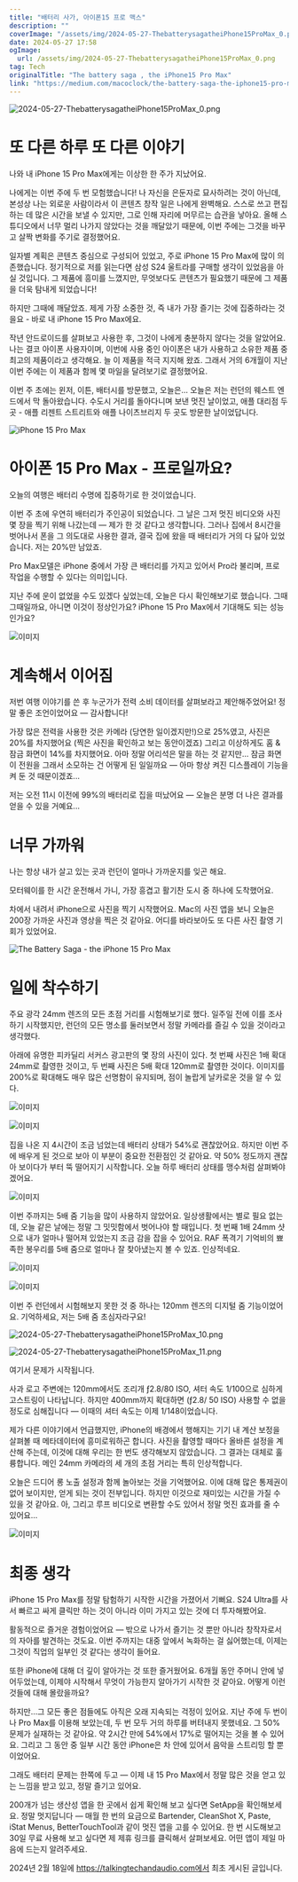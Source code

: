 ```yaml
---
title: "배터리 사가, 아이폰15 프로 맥스"
description: ""
coverImage: "/assets/img/2024-05-27-ThebatterysagatheiPhone15ProMax_0.png"
date: 2024-05-27 17:58
ogImage:
  url: /assets/img/2024-05-27-ThebatterysagatheiPhone15ProMax_0.png
tag: Tech
originalTitle: "The battery saga , the iPhone15 Pro Max"
link: "https://medium.com/macoclock/the-battery-saga-the-iphone15-pro-max-f621bb9bc8b2"
---
```


![2024-05-27-ThebatterysagatheiPhone15ProMax_0.png](/assets/img/2024-05-27-ThebatterysagatheiPhone15ProMax_0.png)

# 또 다른 하루 또 다른 이야기

나와 내 iPhone 15 Pro Max에게는 이상한 한 주가 지났어요.

나에게는 이번 주에 두 번 모험했습니다! 나 자신을 은둔자로 묘사하려는 것이 아닌데, 본성상 나는 외로운 사람이라서 이 콘텐츠 창작 일은 나에게 완벽해요. 스스로 쓰고 편집하는 데 많은 시간을 보낼 수 있지만, 그로 인해 자리에 머무르는 습관을 낳아요. 올해 스튜디오에서 너무 멀리 나가지 않았다는 것을 깨달았기 때문에, 이번 주에는 그것을 바꾸고 살짝 변화를 주기로 결정했어요.

<div class="content-ad"></div>

일자별 계획은 콘텐츠 중심으로 구성되어 있었고, 주로 iPhone 15 Pro Max에 많이 의존했습니다. 정기적으로 저를 읽는다면 삼성 S24 울트라를 구매할 생각이 있었음을 아실 것입니다. 그 제품에 흥미를 느꼈지만, 무엇보다도 콘텐츠가 필요했기 때문에 그 제품을 더욱 탐내게 되었습니다!

하지만 그때에 깨달았죠. 제게 가장 소중한 것, 즉 내가 가장 즐기는 것에 집중하라는 것을요 - 바로 내 iPhone 15 Pro Max에요.

작년 안드로이드를 살펴보고 사용한 후, 그것이 나에게 충분하지 않다는 것을 알았어요. 나는 결코 아이폰 사용자이며, 이번에 사용 중인 아이폰은 내가 사용하고 소유한 제품 중 최고의 제품이라고 생각해요. 늘 이 제품을 적극 지지해 왔죠. 그래서 거의 6개월이 지난 이번 주에는 이 제품과 함께 몇 마일을 달려보기로 결정했어요.

이번 주 초에는 윈저, 이튼, 배터시를 방문했고, 오늘은... 오늘은 저는 런던의 웨스트 엔드에서 막 돌아왔습니다. 수도시 거리를 돌아다니며 보낸 멋진 날이었고, 애플 대리점 두 곳 - 애플 리젠트 스트리트와 애플 나이츠브리지 두 곳도 방문한 날이었답니다.

<div class="content-ad"></div>

![iPhone 15 Pro Max](/assets/img/2024-05-27-ThebatterysagatheiPhone15ProMax_1.png)

# 아이폰 15 Pro Max - 프로일까요?

오늘의 여행은 배터리 수명에 집중하기로 한 것이었습니다.

이번 주 초에 우연히 배터리가 주인공이 되었습니다. 그 날은 그저 멋진 비디오와 사진 몇 장을 찍기 위해 나갔는데 — 제가 한 것 같다고 생각합니다. 그러나 집에서 8시간을 벗어나서 폰을 그 의도대로 사용한 결과, 결국 집에 왔을 때 배터리가 거의 다 닳아 있었습니다. 저는 20%만 남았죠.

<div class="content-ad"></div>

Pro Max모델은 iPhone 중에서 가장 큰 배터리를 가지고 있어서 Pro라 불리며, 프로 작업을 수행할 수 있다는 의미입니다.

지난 주에 운이 없었을 수도 있겠다 싶었는데, 오늘은 다시 확인해보기로 했습니다. 그때 그때일까요, 아니면 이것이 정상인가요? iPhone 15 Pro Max에서 기대해도 되는 성능인가요?

![이미지](/assets/img/2024-05-27-ThebatterysagatheiPhone15ProMax_2.png)

# 계속해서 이어짐

<div class="content-ad"></div>

저번 여행 이야기를 쓴 후 누군가가 전력 소비 데이터를 살펴보라고 제안해주었어요! 정말 좋은 조언이었어요 — 감사합니다!

가장 많은 전력을 사용한 것은 카메라 (당연한 일이겠지만!)으로 25%였고, 사진은 20%를 차지했어요 (찍은 사진을 확인하고 보는 동안이겠죠) 그리고 이상하게도 홈 & 잠금 화면이 14%를 차지했어요. 아마 정말 어리석은 말을 하는 것 같지만... 잠금 화면이 전원을 그래서 소모하는 건 어떻게 된 일일까요 — 아마 항상 켜진 디스플레이 기능을 켜 둔 것 때문이겠죠...

저는 오전 11시 이전에 99%의 배터리로 집을 떠났어요 — 오늘은 분명 더 나은 결과를 얻을 수 있을 거예요...

<div class="content-ad"></div>

# 너무 가까워

나는 항상 내가 살고 있는 곳과 런던이 얼마나 가까운지를 잊곤 해요.

모터웨이를 한 시간 운전해서 가니, 가장 흥겹고 활기찬 도시 중 하나에 도착했어요.

차에서 내려서 iPhone으로 사진을 찍기 시작했어요. Mac의 사진 앱을 보니 오늘은 200장 가까운 사진과 영상을 찍은 것 같아요. 어디를 바라보아도 또 다른 사진 촬영 기회가 있었어요.

<div class="content-ad"></div>

![The Battery Saga - the iPhone 15 Pro Max](/assets/img/2024-05-27-ThebatterysagatheiPhone15ProMax_4.png)

# 일에 착수하기

주요 광각 24mm 렌즈의 모든 초점 거리를 시험해보기로 했다. 일주일 전에 이를 조사하기 시작했지만, 런던의 모든 명소를 둘러보면서 정말 카메라를 즐길 수 있을 것이라고 생각했다.

아래에 유명한 피카딜리 서커스 광고판의 몇 장의 사진이 있다. 첫 번째 사진은 1배 확대 24mm로 촬영한 것이고, 두 번째 사진은 5배 확대 120mm로 촬영한 것이다. 이미지를 200%로 확대해도 매우 많은 선명함이 유지되며, 점이 놀랍게 날카로운 것을 알 수 있다.

<div class="content-ad"></div>

![이미지](/assets/img/2024-05-27-ThebatterysagatheiPhone15ProMax_5.png)

![이미지](/assets/img/2024-05-27-ThebatterysagatheiPhone15ProMax_6.png)

집을 나온 지 4시간이 조금 넘었는데 배터리 상태가 54%로 괜찮았어요. 하지만 이번 주에 배우게 된 것으로 보아 이 부분이 중요한 전환점인 것 같아요. 약 50% 정도까지 괜찮아 보이다가 부터 뚝 떨어지기 시작합니다. 오늘 하루 배터리 상태를 맹수처럼 살펴봐야겠어요.

![이미지](/assets/img/2024-05-27-ThebatterysagatheiPhone15ProMax_7.png)

<div class="content-ad"></div>

이번 주까지는 5배 줌 기능을 많이 사용하지 않았어요. 일상생활에서는 별로 필요 없는데, 오늘 같은 날에는 정말 그 밋밋함에서 벗어나야 할 때입니다. 첫 번째 1배 24mm 샷으로 내가 얼마나 떨어져 있었는지 조금 감을 잡을 수 있어요. RAF 폭격기 기억비의 뾰족한 봉우리를 5배 줌으로 얼마나 잘 찾아냈는지 볼 수 있죠. 인상적네요.

![이미지](/assets/img/2024-05-27-ThebatterysagatheiPhone15ProMax_8.png)

![이미지](/assets/img/2024-05-27-ThebatterysagatheiPhone15ProMax_9.png)

이번 주 런던에서 시험해보지 못한 것 중 하나는 120mm 렌즈의 디지털 줌 기능이었어요. 기억하세요, 저는 5배 줌 초심자라구요!

<div class="content-ad"></div>

![2024-05-27-ThebatterysagatheiPhone15ProMax_10.png](/assets/img/2024-05-27-ThebatterysagatheiPhone15ProMax_10.png)

![2024-05-27-ThebatterysagatheiPhone15ProMax_11.png](/assets/img/2024-05-27-ThebatterysagatheiPhone15ProMax_11.png)

여기서 문제가 시작됩니다.

사과 로고 주변에는 120mm에서도 조리개 ƒ2.8/80 ISO, 셔터 속도 1/100으로 심하게 고스트링이 나타납니다. 하지만 400mm까지 확대하면 (ƒ2.8/ 50 ISO) 사용할 수 없을 정도로 심해집니다 — 이때의 셔터 속도는 이제 1/148이었습니다.

<div class="content-ad"></div>

제가 다른 이야기에서 언급했지만, iPhone의 배경에서 행해지는 기기 내 계산 보정을 살펴볼 때 메타데이터에 흥미로워하곤 합니다. 사진을 촬영할 때마다 올바른 설정을 계산해 주는데, 이것에 대해 우리는 한 번도 생각해보지 않았습니다. 그 결과는 대체로 훌륭합니다. 메인 24mm 카메라의 세 개의 초점 거리는 특히 인상적합니다.

오늘은 드디어 롱 노출 설정과 함께 놀아보는 것을 기억했어요. 이에 대해 많은 통제권이 없어 보이지만, 얻게 되는 것이 전부입니다. 하지만 이것으로 재미있는 시간을 가질 수 있을 것 같아요. 아, 그리고 루프 비디오로 변환할 수도 있어서 정말 멋진 효과를 줄 수 있어요...

![이미지](/assets/img/2024-05-27-ThebatterysagatheiPhone15ProMax_12.png)

# 최종 생각

<div class="content-ad"></div>

iPhone 15 Pro Max를 정말 탐험하기 시작한 시간을 가졌어서 기뻐요. S24 Ultra를 사서 빠르고 싸게 클릭만 하는 것이 아니라 이미 가지고 있는 것에 더 투자해봤어요.

활동적으로 즐거운 경험이었어요 — 밖으로 나가서 즐기는 것 뿐만 아니라 창작자로서의 자아를 발견하는 것도요. 이번 주까지는 대중 앞에서 녹화하는 걸 싫어했는데, 이제는 그것이 직업의 일부인 것 같다는 생각이 들어요.

또한 iPhone에 대해 더 깊이 알아가는 것 또한 즐거웠어요. 6개월 동안 주머니 안에 넣어두었는데, 이제야 시작해서 무엇이 가능한지 알아가기 시작한 것 같아요. 어떻게 이런 것들에 대해 몰랐을까요?

하지만...그 모든 좋은 점들에도 아직은 오래 지속되는 걱정이 있어요. 지난 주에 두 번이나 Pro Max를 이용해 보았는데, 두 번 모두 거의 하루를 버텨내지 못했네요. 그 50% 문제가 실재하는 것 같아요. 약 2시간 만에 54%에서 17%로 떨어지는 것을 볼 수 있어요. 그리고 그 동안 중 일부 시간 동안 iPhone은 차 안에 있어서 음악을 스트리밍 할 뿐이었어요.

<div class="content-ad"></div>

그래도 배터리 문제는 한쪽에 두고 — 이제 내 15 Pro Max에서 정말 많은 것을 얻고 있는 느낌을 받고 있고, 정말 즐기고 있어요.

200개가 넘는 생산성 앱을 한 곳에서 쉽게 확인해 보고 싶다면 SetApp을 확인해보세요. 정말 멋지답니다 — 매월 한 번의 요금으로 Bartender, CleanShot X, Paste, iStat Menus, BetterTouchTool과 같이 멋진 앱을 고를 수 있어요. 한 번 시도해보고 30일 무료 사용해 보고 싶다면 제 제휴 링크를 클릭해서 살펴보세요. 어떤 앱이 제일 마음에 드는지 알려주세요.

2024년 2월 18일에 https://talkingtechandaudio.com에서 최초 게시된 글입니다.
